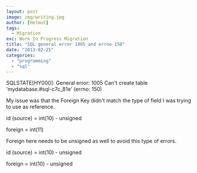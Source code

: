 ```yaml
---
layout: post
image: img/writing.jpg
author: [Helmut]
tags:
  - Migration
exc: Work In Progress Migration
title: "SQL general error 1005 and errno 150"
date: "2013-02-25"
categories: 
  - "programming"
  - "sql"
---
```


SQLSTATE\[HY000\]: General error: 1005 Can't create table 'mydatabase.#sql-c7c\_81e' (errno: 150)

My issue was that the Foreign Key didn't match the type of field I was trying to use as reference.

id (source) = int(10) - unsigned

foreign = int(11)

Foreign here needs to be unsigned as well to avoid this type of errors.

id (source) = int(10) - unsigned

foreign = int(10) - unsigned
